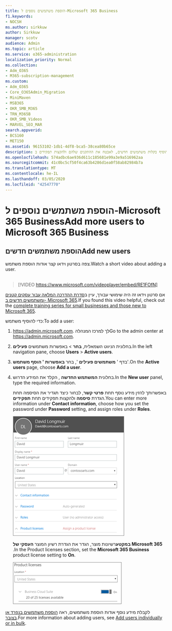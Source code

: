 ```yaml
---
title: הוספת משתמשים נוספים ל-Microsoft 365 Business
f1.keywords:
- NOCSH
ms.author: sirkkuw
author: Sirkkuw
manager: scotv
audience: Admin
ms.topic: article
ms.service: o365-administration
localization_priority: Normal
ms.collection:
- Adm_O365
- M365-subscription-management
ms.custom:
- Adm_O365
- Core_O365Admin_Migration
- MiniMaven
- MSB365
- OKR_SMB_M365
- TRN_M365B
- OKR_SMB_Videos
- MARVEL_SEO_MAR
search.appverid:
- BCS160
- MET150
ms.assetid: 96153102-1db1-4df8-bca5-38cea80b65ce
description: למד את השלבים הבאים כדי להוסיף בקלות משתמשים חדשים, לאבטח את ההתקנים שלהם ולהקצות תפקידים ב-Microsoft 365 Business.
ms.openlocfilehash: 574adbc6ae936d611c185681e99a3e9a516962aa
ms.sourcegitcommit: 41c0bc5cf50f4ca63b4286d1ea0f58ab82984b7a
ms.translationtype: MT
ms.contentlocale: he-IL
ms.lasthandoff: 03/05/2020
ms.locfileid: "42547770"
---
```

# <a name="add-more-users-to-microsoft-365-business"></a><span data-ttu-id="15b60-103">הוספת משתמשים נוספים ל-Microsoft 365 Business</span><span class="sxs-lookup"><span data-stu-id="15b60-103">Add more users to Microsoft 365 Business</span></span>

## <a name="add-new-users"></a><span data-ttu-id="15b60-104">הוספת משתמשים חדשים</span><span class="sxs-lookup"><span data-stu-id="15b60-104">Add new users</span></span>

<span data-ttu-id="15b60-105">צפה בסרטון וידאו קצר אודות הוספת משתמש.</span><span class="sxs-lookup"><span data-stu-id="15b60-105">Watch a short video about adding a user.</span></span> <br><br>

> [!VIDEO https://www.microsoft.com/videoplayer/embed/RE1FOfN] 

<span data-ttu-id="15b60-106">אם סרטון וידאו זה היה שימושי עבורך, עיין ב[סדרת ההדרכה המלאה עבור עסקים קטנים ומשתמשים חדשים ב- Microsoft 365](https://support.office.com/article/6ab4bbcd-79cf-4000-a0bd-d42ce4d12816).</span><span class="sxs-lookup"><span data-stu-id="15b60-106">If you found this video helpful, check out the [complete training series for small businesses and those new to Microsoft 365](https://support.office.com/article/6ab4bbcd-79cf-4000-a0bd-d42ce4d12816).</span></span>

<span data-ttu-id="15b60-107">כדי להוסיף משתמש:</span><span class="sxs-lookup"><span data-stu-id="15b60-107">To add a user:</span></span>

1. <span data-ttu-id="15b60-108"><a href="https://go.microsoft.com/fwlink/p/?linkid=837890" target="_blank">https://admin.microsoft.com</a>. לך למרכז המנהלה</span><span class="sxs-lookup"><span data-stu-id="15b60-108">Go to the admin center at <a href="https://go.microsoft.com/fwlink/p/?linkid=837890" target="_blank">https://admin.microsoft.com</a>.</span></span> 
2. <span data-ttu-id="15b60-109">בחלונית הניווט השמאלית, **בחר** \> באפשרות משתמשים **פעילים**.</span><span class="sxs-lookup"><span data-stu-id="15b60-109">In the left navigation pane, choose **Users** \> **Active users**.</span></span>
3. <span data-ttu-id="15b60-110">בדף ' **משתמשים פעילים** ', בחר **באפשרות ' הוסף משתמש**'.</span><span class="sxs-lookup"><span data-stu-id="15b60-110">On the **Active users** page, choose **Add a user**.</span></span>
4. <span data-ttu-id="15b60-111">בחלונית **המשתמש החדשה** , הקלד את המידע הדרוש.</span><span class="sxs-lookup"><span data-stu-id="15b60-111">In the **New user** panel, type the required information.</span></span> 
  
    <span data-ttu-id="15b60-112">באפשרותך להזין מידע נוסף תחת **פרטי קשר**, לבחור כיצד תגדיר את הסיסמה תחת הגדרת **סיסמה** ולהקצות תפקידים תחת **תפקידים**.</span><span class="sxs-lookup"><span data-stu-id="15b60-112">You can enter more information under **Contact information**, choose how you set the password under **Password** setting, and assign roles under **Roles**.</span></span>
      
    ![Enter user information in the New user card](../media/f04d39ca-48be-4868-8330-8552a4754c8b.png)
      
    <span data-ttu-id="15b60-114">**במקטע**רשיונות מוצר, הגדר את הגדרת רשיון המוצר **העסקי של Microsoft 365** .</span><span class="sxs-lookup"><span data-stu-id="15b60-114">In the Product licenses section, set the **Microsoft 365 Business** product license setting to **On**.</span></span>
      
    ![Set the license setting to On position](../media/7404f7f7-93bc-44a3-9ffb-4208b5b17402.png)
  
<span data-ttu-id="15b60-116">לקבלת מידע נוסף אודות הוספת משתמשים, ראה [הוספת משתמשים בנפרד או בצובר](https://docs.microsoft.com/office365/admin/add-users/add-users).</span><span class="sxs-lookup"><span data-stu-id="15b60-116">For  more information about adding users, see [Add users individually or in bulk](https://docs.microsoft.com/office365/admin/add-users/add-users).</span></span>
  
